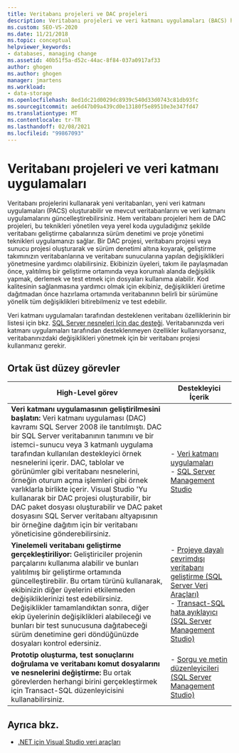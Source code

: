 ```yaml
---
title: Veritabanı projeleri ve DAC projeleri
description: Veritabanı projeleri ve veri katmanı uygulamaları (BACS) hakkında bilgi edinin. VERITABANı projelerini kullanarak yeni veritabanları oluşturun, yeni bir Kacs oluşturun ve var olan veritabanlarını güncelleştirin.
ms.custom: SEO-VS-2020
ms.date: 11/21/2018
ms.topic: conceptual
helpviewer_keywords:
- databases, managing change
ms.assetid: 40b51f5a-d52c-44ac-8f84-037a0917af33
author: ghogen
ms.author: ghogen
manager: jmartens
ms.workload:
- data-storage
ms.openlocfilehash: 8ed1dc21d0029dc8939c540d33d0743c81db93fc
ms.sourcegitcommit: ae6d47b09a439cd0e13180f5e89510e3e347fd47
ms.translationtype: MT
ms.contentlocale: tr-TR
ms.lasthandoff: 02/08/2021
ms.locfileid: "99867093"
---
```

# <a name="database-projects-and-data-tier-applications"></a>Veritabanı projeleri ve veri katmanı uygulamaları

Veritabanı projelerini kullanarak yeni veritabanları, yeni veri katmanı uygulamaları (PACS) oluşturabilir ve mevcut veritabanlarını ve veri katmanı uygulamalarını güncelleştirebilirsiniz. Hem veritabanı projeleri hem de DAC projeleri, bu teknikleri yönetilen veya yerel koda uyguladığınız şekilde veritabanı geliştirme çabalarınıza sürüm denetimi ve proje yönetimi teknikleri uygulamanızı sağlar. Bir DAC projesi, veritabanı projesi veya sunucu projesi oluşturarak ve sürüm denetimi altına koyarak, geliştirme takımınızın veritabanlarına ve veritabanı sunucularına yapılan değişiklikleri yönetmesine yardımcı olabilirsiniz. Ekibinizin üyeleri, takım ile paylaşmadan önce, yalıtılmış bir geliştirme ortamında veya korumalı alanda değişiklik yapmak, derlemek ve test etmek için dosyaları kullanıma alabilir. Kod kalitesinin sağlanmasına yardımcı olmak için ekibiniz, değişiklikleri üretime dağıtmadan önce hazırlama ortamında veritabanının belirli bir sürümüne yönelik tüm değişiklikleri bitirebilmeniz ve test edebilir.

Veri katmanı uygulamaları tarafından desteklenen veritabanı özelliklerinin bir listesi için bkz. [SQL Server nesneleri Için dac desteği](/sql/relational-databases/data-tier-applications/dac-support-for-sql-server-objects-and-versions). Veritabanınızda veri katmanı uygulamaları tarafından desteklenmeyen özellikler kullanıyorsanız, veritabanınızdaki değişiklikleri yönetmek için bir veritabanı projesi kullanmanız gerekir.

## <a name="common-high-level-tasks"></a>Ortak üst düzey görevler

| High-Level görev | Destekleyici İçerik |
| - | - |
| **Veri katmanı uygulamasının geliştirilmesini başlatın:** Veri katmanı uygulaması (DAC) kavramı SQL Server 2008 ile tanıtılmıştı. DAC bir SQL Server veritabanının tanımını ve bir istemci-sunucu veya 3 katmanlı uygulama tarafından kullanılan destekleyici örnek nesnelerini içerir. DAC, tablolar ve görünümler gibi veritabanı nesnelerini, örneğin oturum açma işlemleri gibi örnek varlıklarla birlikte içerir. Visual Studio 'Yu kullanarak bir DAC projesi oluşturabilir, bir DAC paket dosyası oluşturabilir ve DAC paket dosyasını SQL Server veritabanı altyapısının bir örneğine dağıtım için bir veritabanı yöneticisine gönderebilirsiniz. | - [Veri katmanı uygulamaları](/sql/relational-databases/data-tier-applications/data-tier-applications)<br />- [SQL Server Management Studio](/sql/ssms/sql-server-management-studio-ssms) |
| **Yinelemeli veritabanı geliştirme gerçekleştiriliyor:** Geliştiriciler projenin parçalarını kullanıma alabilir ve bunları yalıtılmış bir geliştirme ortamında güncelleştirebilir. Bu ortam türünü kullanarak, ekibinizin diğer üyelerini etkilemeden değişikliklerinizi test edebilirsiniz. Değişiklikler tamamlandıktan sonra, diğer ekip üyelerinin değişiklikleri alabileceği ve bunları bir test sunucusuna dağıtabeceği sürüm denetimine geri döndüğünüzde dosyaları kontrol edersiniz. | - [Projeye dayalı çevrimdışı veritabanı geliştirme (SQL Server Veri Araçları)](/sql/ssdt/project-oriented-offline-database-development)<br />- [Transact-SQL hata ayıklayıcı (SQL Server Management Studio)](/sql/ssms/scripting/transact-sql-debugger) |
| **Prototip oluşturma, test sonuçlarını doğrulama ve veritabanı komut dosyalarını ve nesnelerini değiştirme:** Bu ortak görevlerden herhangi birini gerçekleştirmek için Transact-SQL düzenleyicisini kullanabilirsiniz. | - [Sorgu ve metin düzenleyicileri (SQL Server Management Studio)](/sql/ssms/scripting/query-and-text-editors-sql-server-management-studio) |

## <a name="see-also"></a>Ayrıca bkz.

- [.NET için Visual Studio veri araçları](../data-tools/visual-studio-data-tools-for-dotnet.md)

